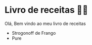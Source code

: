 # Livro de receitas :man_cook:

Olá, Bem vindo ao meu livro de receitas

- Strogonoff de Frango
- Pure



